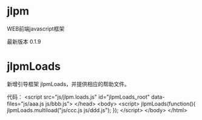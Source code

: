 jlpm
====

WEB前端javascript框架

最新版本 0.1.9


jlpmLoads
=========

新增引导框架 jlpmLoads，并提供相应的帮助文件。

代码：
\<script src="js/jlpm.loads.js" id="jlpmLoads_root" data-files="js/aaa.js js/bbb.js"></script>
\</head>
\<body>
  \<script>
    jlpmLoads(function(){
      jlpmLoads.multiload("js/ccc.js js/ddd.js");
    });
 \</script>
\</body>
\</html>
